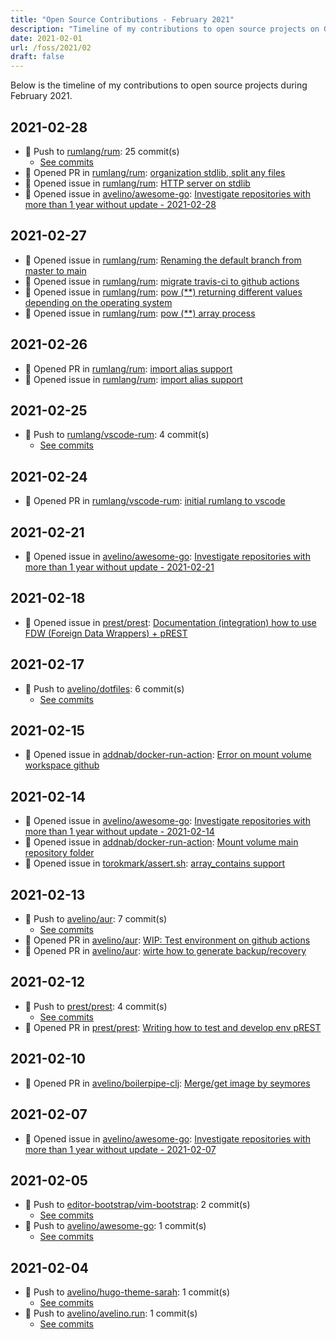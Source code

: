 ```yaml
---
title: "Open Source Contributions - February 2021"
description: "Timeline of my contributions to open source projects on GitHub during February 2021."
date: 2021-02-01
url: /foss/2021/02
draft: false
---
```


Below is the timeline of my contributions to open source projects during February 2021.

## 2021-02-28

- 🔨 Push to [rumlang/rum](https://github.com/rumlang/rum): 25 commit(s)
  - [See commits](https://github.com/rumlang/rum/commits?author=avelino&since=2021-02-28T00:00:00Z&until=2021-02-28T23:59:59Z)
- 🔀 Opened PR in [rumlang/rum](https://github.com/rumlang/rum): [organization stdlib, split any files](https://github.com/rumlang/rum/pull/142)
- 🐛 Opened issue in [rumlang/rum](https://github.com/rumlang/rum): [HTTP server on stdlib](https://github.com/rumlang/rum/issues/143)
- 🐛 Opened issue in [avelino/awesome-go](https://github.com/avelino/awesome-go): [Investigate repositories with more than 1 year without update - 2021-02-28](https://github.com/avelino/awesome-go/issues/3512)

## 2021-02-27

- 🐛 Opened issue in [rumlang/rum](https://github.com/rumlang/rum): [Renaming the default branch from master to main](https://github.com/rumlang/rum/issues/141)
- 🐛 Opened issue in [rumlang/rum](https://github.com/rumlang/rum): [migrate travis-ci to github actions](https://github.com/rumlang/rum/issues/140)
- 🐛 Opened issue in [rumlang/rum](https://github.com/rumlang/rum): [pow (**) returning different values depending on the operating system](https://github.com/rumlang/rum/issues/139)
- 🐛 Opened issue in [rumlang/rum](https://github.com/rumlang/rum): [pow (**) array process](https://github.com/rumlang/rum/issues/138)

## 2021-02-26

- 🔀 Opened PR in [rumlang/rum](https://github.com/rumlang/rum): [import alias support](https://github.com/rumlang/rum/pull/136)
- 🐛 Opened issue in [rumlang/rum](https://github.com/rumlang/rum): [import alias support](https://github.com/rumlang/rum/issues/137)

## 2021-02-25

- 🔨 Push to [rumlang/vscode-rum](https://github.com/rumlang/vscode-rum): 4 commit(s)
  - [See commits](https://github.com/rumlang/vscode-rum/commits?author=avelino&since=2021-02-25T00:00:00Z&until=2021-02-25T23:59:59Z)

## 2021-02-24

- 🔀 Opened PR in [rumlang/vscode-rum](https://github.com/rumlang/vscode-rum): [initial rumlang to vscode](https://github.com/rumlang/vscode-rum/pull/1)

## 2021-02-21

- 🐛 Opened issue in [avelino/awesome-go](https://github.com/avelino/awesome-go): [Investigate repositories with more than 1 year without update - 2021-02-21](https://github.com/avelino/awesome-go/issues/3499)

## 2021-02-18

- 🐛 Opened issue in [prest/prest](https://github.com/prest/prest): [Documentation (integration) how to use FDW (Foreign Data Wrappers) + pREST](https://github.com/prest/prest/issues/511)

## 2021-02-17

- 🔨 Push to [avelino/dotfiles](https://github.com/avelino/dotfiles): 6 commit(s)
  - [See commits](https://github.com/avelino/dotfiles/commits?author=avelino&since=2021-02-17T00:00:00Z&until=2021-02-17T23:59:59Z)

## 2021-02-15

- 🐛 Opened issue in [addnab/docker-run-action](https://github.com/addnab/docker-run-action): [Error on mount volume workspace github](https://github.com/addnab/docker-run-action/issues/5)

## 2021-02-14

- 🐛 Opened issue in [avelino/awesome-go](https://github.com/avelino/awesome-go): [Investigate repositories with more than 1 year without update - 2021-02-14](https://github.com/avelino/awesome-go/issues/3486)
- 🐛 Opened issue in [addnab/docker-run-action](https://github.com/addnab/docker-run-action): [Mount volume main repository folder](https://github.com/addnab/docker-run-action/issues/4)
- 🐛 Opened issue in [torokmark/assert.sh](https://github.com/torokmark/assert.sh): [array_contains support](https://github.com/torokmark/assert.sh/issues/8)

## 2021-02-13

- 🔨 Push to [avelino/aur](https://github.com/avelino/aur): 7 commit(s)
  - [See commits](https://github.com/avelino/aur/commits?author=avelino&since=2021-02-13T00:00:00Z&until=2021-02-13T23:59:59Z)
- 🔀 Opened PR in [avelino/aur](https://github.com/avelino/aur): [WIP: Test environment on github actions](https://github.com/avelino/aur/pull/14)
- 🔀 Opened PR in [avelino/aur](https://github.com/avelino/aur): [wirte how to generate backup/recovery](https://github.com/avelino/aur/pull/13)

## 2021-02-12

- 🔨 Push to [prest/prest](https://github.com/prest/prest): 4 commit(s)
  - [See commits](https://github.com/prest/prest/commits?author=avelino&since=2021-02-12T00:00:00Z&until=2021-02-12T23:59:59Z)
- 🔀 Opened PR in [prest/prest](https://github.com/prest/prest): [Writing how to test and develop env pREST](https://github.com/prest/prest/pull/509)

## 2021-02-10

- 🔀 Opened PR in [avelino/boilerpipe-clj](https://github.com/avelino/boilerpipe-clj): [Merge/get image by seymores](https://github.com/avelino/boilerpipe-clj/pull/1)

## 2021-02-07

- 🐛 Opened issue in [avelino/awesome-go](https://github.com/avelino/awesome-go): [Investigate repositories with more than 1 year without update - 2021-02-07](https://github.com/avelino/awesome-go/issues/3477)

## 2021-02-05

- 🔨 Push to [editor-bootstrap/vim-bootstrap](https://github.com/editor-bootstrap/vim-bootstrap): 2 commit(s)
  - [See commits](https://github.com/editor-bootstrap/vim-bootstrap/commits?author=avelino&since=2021-02-05T00:00:00Z&until=2021-02-05T23:59:59Z)
- 🔨 Push to [avelino/awesome-go](https://github.com/avelino/awesome-go): 1 commit(s)
  - [See commits](https://github.com/avelino/awesome-go/commits?author=avelino&since=2021-02-05T00:00:00Z&until=2021-02-05T23:59:59Z)

## 2021-02-04

- 🔨 Push to [avelino/hugo-theme-sarah](https://github.com/avelino/hugo-theme-sarah): 1 commit(s)
  - [See commits](https://github.com/avelino/hugo-theme-sarah/commits?author=avelino&since=2021-02-04T00:00:00Z&until=2021-02-04T23:59:59Z)
- 🔨 Push to [avelino/avelino.run](https://github.com/avelino/avelino.run): 1 commit(s)
  - [See commits](https://github.com/avelino/avelino.run/commits?author=avelino&since=2021-02-04T00:00:00Z&until=2021-02-04T23:59:59Z)

